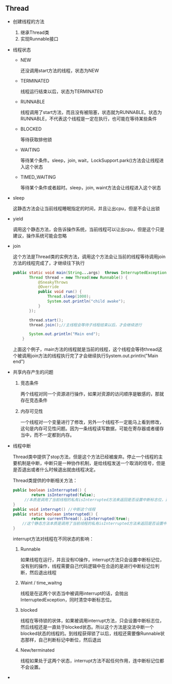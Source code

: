 ## Thread

+ 创建线程的方法

  1. 继承Thread类
  2. 实现Runnable接口

+ 线程状态

  + NEW

    还没调用start方法的线程，状态为NEW

  + TERMINATED

    线程运行结束以后，状态为TERMINATED

  + RUNNABLE

    线程调用了start方法，而且没有被阻塞，状态就为RUNNABLE。状态为RUNNABLE，不代表这个线程是一定在执行，也可能在等待某些条件

  + BLOCKED

    等待获取排他锁

  + WAITING

    等待某个条件。sleep，join, wait，LockSupport.park()方法会让线程进入这个状态

  + TIMED_WAITING

    等待某个条件或者超时。sleep，join, waint方法会让线程进入这个状态

+ sleep

  这静态方法会让当前线程睡眠指定的时间，并且让出cpu，但是不会让出锁

+ yield

  调用这个静态方法，会告诉操作系统，当前线程可以让出cpu，但是这个只是建议，操作系统可能会忽略

+ join

  这个方法是Thread类的实例方法，调用这个方法会让当前的线程等待调用join方法的线程完成了，才继续往下执行

  ```java
  public static void main(String...args)  throws InterruptedException {
         Thread thread = new Thread(new Runnable() {
             @SneakyThrows
             @Override
             public void run() {
                 Thread.sleep(1000);
                 System.out.println("child awake");
             }
         });
  
         thread.start();
         thread.join();//主线程会等待子线程结束以后，才会继续进行
  
         System.out.println("Main end");
      }
  ```

  上面这个例子，main方法的线程就是当前的线程，这个线程会等待thread这个被调用join方法的线程执行完了才会继续执行System.out.println("Main end")

+ 共享内存产生的问题

  1. 竞态条件

     两个线程对同一个资源进行操作，如果对资源的访问顺序是敏感的，那就存在竞态条件

  2. 内存可见性

     一个线程对一个变量进行了修改，另外一个线程不一定能马上看到修改，这句是内存可见性问题。因为一条线程读写数据，可能在寄存器或者缓存当中，而不一定都到内存。

+ 线程中断

  Thread类中提供了stop方法，但是这个方法已经被废弃。停止一个线程的主要机制是中断，中断只是一种协作机制，是给线程发送一个取消的信号，但是是否退出或者什么时候退出就由线程决定。

  Thread类提供的中断相关方法：

  ```java
  public boolean isInterrupted() {
          return isInterrupted(false);
       //本质是调用了当前线程的私有isInterrupted方法来返回是否设置中断标志位，这个私有的isInterrupted方法通过参数判断是否重置中断标志位，true为重置，false为不重置
  }
  public void interrupt() //中断这个线程
  public static boolean interrupted() {
          return currentThread().isInterrupted(true);
      //这个静态方法本质是调用了当前线程的私有isInterrupted方法来返回是否设置中断标志位，这个私有的isInterrupted方法通过参数判断是否重置中断标志位，true为重置，false为不重置
  }
  ```

  interrupt方法对线程在不同状态的影响：

  1. Runnable

     如果线程在运行，并且没有IO操作，interrupt方法只会设置中断标记位，没有别的操作，线程需要自己代码逻辑中在合适的是进行中断标记位判断，然后退出线程

  2. Waint / time_waitng

     线程是在这两个状态当中被调用interrupt的话，会抛出InterruptedException，同时清空中断标志位。

  3. blocked

     线程在等待锁的状体，如果被调用interrupt方法，只会设置中断标志位，然后线程还是一直处于blocked状态。所以这个方法是没法中断一个blocked状态的线程的。到线程获得锁了以后，线程还需要像Runnable状态那样，自己判断标记中断位，然后退出

  4. New/terminated

     线程如果处于这两个状态，interrupt方法不起任何作用，连中断标记位都不会设置。

+ 
